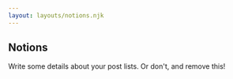 ```yaml
---
layout: layouts/notions.njk
---
```


## Notions

Write some details about your post lists. Or don't, and remove this!